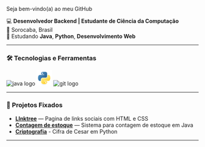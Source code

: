 
Seja bem-vindo(a) ao meu GitHub 

💻 **Desenvolvedor Backend | Estudante de Ciência da Computação**  
📍 Sorocaba, Brasil  
🚀 Estudando **Java**, **Python**, **Desenvolvimento Web**    

---

### 🛠️ Tecnologias e Ferramentas
<p align="left">
  <img src="https://cdn.jsdelivr.net/gh/devicons/devicon/icons/java/java-original.svg" height="40" alt="java logo"/>
  <img src="https://github.com/devicons/devicon/blob/master/icons/python/python-original.svg" height="40" alt="python logo"/>
  <img src="https://cdn.jsdelivr.net/gh/devicons/devicon/icons/git/git-original.svg" height="40" alt="git logo"/>
</p>

---

### 📌 Projetos Fixados
- [**LInktree**](https://github.com/samuelhenri-hub/Linktree) — Pagina de links sociais com HTML e CSS
- [**Contagem de estoque**](https://github.com/samuelhenri-hub/Projeto-Contagem-estoque) — Sistema para contagem de estoque em Java
- [**Criptografia**](https://github.com/samuelhenri-hub/Aps-criptografia) - Cifra de Cesar em Python
---
